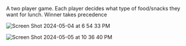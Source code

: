 
A two player game. Each player decides what type of food/snacks they want for lunch. Winner takes precedence

![Screen Shot 2024-05-04 at 6 54 33 PM](https://github.com/Justdoit2/What-s-for-lunch/assets/19619051/014ffa8f-bcde-4046-8f4d-579c0517eac1)

![Screen Shot 2024-05-05 at 10 36 40 PM](https://github.com/Justdoit2/What-s-for-lunch/assets/19619051/382ff5bf-5350-4a09-8b4e-9eff3df9dd9a)
